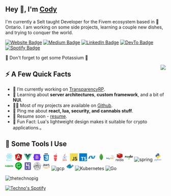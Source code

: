 <h2>Hey 👋, I'm <a href="http://www.google.com">Cody</a></h2>
<p>I'm currently a Selt taught Developer for the Fivem ecosystem based in 🌁 Ontario. I am working on some side projects, learning a couple new dishes, and trying to conquer the world.</p>
<p><a href="https://google.com.me"><img src="https://img.shields.io/badge/Discord-thetechnopig-blue?style=for-the-badge&link=https%3A%2F%2Fdiscord.com%2Fusers%2F202674868305657857" alt="Website Badge"></a> <a href="https://medium.com/@thetechnopig"><img src="https://img.shields.io/badge/-@thetechnopig-14c767?style=flat-square&amp;labelColor=14c767&amp;logo=Medium&amp;link=https://medium.com/@thetechnopig" alt="Medium Badge"></a> <a href="https://www.linkedin.com/in/cody-boswell-93456b58/"><img src="https://img.shields.io/badge/-@Cody-0077B5?style=flat-square&amp;labelColor=0077B5&amp;logo=LinkedIn&amp;link=https://www.linkedin.com/in/cody-boswell-93456b58/" alt="LinkedIn Badge"></a> <a href="https://dev.to/thetechnopig"><img src="https://img.shields.io/badge/-@thetechnopig-0A0A0A?style=flat-square&amp;labelColor=0A0A0A&amp;logo=dev.to&amp;link=https://dev.to/thetechnopig" alt="DevTo Badge"></a> <a href="https://open.spotify.com/"><img src="https://img.shields.io/badge/-@Thetechnopig-1ED760?style=flat-square&amp;labelColor=fff&amp;logo=Spotify&amp;link=https://open.spotify.com/user/1235099575" alt="Spotify Badge"></a></p>
<p>🍌 Don't forget to get some Potassium 🍌</p>
<img align="right" src="https://media1.giphy.com/media/13HgwGsXF0aiGY/giphy.gif" />
<h2>⚡️ A Few Quick Facts</h2>
<ul>
<li>🔭 I’m currently working on <a href="[https://transparencyrp.net/">TransparencyRP</a>.</li>
<li>🧐 Learning about <strong>server architectures</strong>, <strong>custom framework</strong>, and a bit of <strong>NUI</strong>.</li>
<li>👨‍💻 Most of my projects are available on <a href="https://github.com/thetechnopig">Github</a>.</li>
<li>💬 Ping me about <strong>react, lua, security, and cannabis stuff</strong>.</li>
<li>📙 Resume soon  - <a href="https://www.google.com">resume</a>.</li>
<li>🎉 Fun Fact: Lua's lightweight design makes it suitable for crypto applications.。</li>
</ul>
<h2>🚀 Some Tools I Use</h2>
<p align="left">
<img src="https://raw.githubusercontent.com/devicons/devicon/master/icons/react/react-original-wordmark.svg" alt="react" width="25" height="25" />
<img src="https://raw.githubusercontent.com/devicons/devicon/master/icons/angularjs/angularjs-original.svg" alt="angular-js" width="25" height="25" />
<img src="https://raw.githubusercontent.com/devicons/devicon/master/icons/vuejs/vuejs-original.svg" alt="vue" width="25" height="25" />
<img src="https://raw.githubusercontent.com/devicons/devicon/master/icons/bootstrap/bootstrap-plain.svg" alt="bootstrap" width="25" height="25" />
<img src="https://raw.githubusercontent.com/devicons/devicon/master/icons/css3/css3-original-wordmark.svg" alt="css3" width="25" height="25" />
<img src="https://raw.githubusercontent.com/devicons/devicon/master/icons/gulp/gulp-plain.svg" alt="gulp" width="25" height="25" />
<img src="https://raw.githubusercontent.com/devicons/devicon/master/icons/java/java-original-wordmark.svg" alt="java" width="25" height="25" />
<img src="https://raw.githubusercontent.com/devicons/devicon/master/icons/javascript/javascript-original.svg" alt="javascript" width="25" height="25" />
<img src="https://raw.githubusercontent.com/devicons/devicon/master/icons/typescript/typescript-original.svg" alt="typescript" width="25" height="25" />
<img src="https://raw.githubusercontent.com/devicons/devicon/master/icons/dot-net/dot-net-original.svg" alt=".NET" width="25" height="25" />
<img src="https://raw.githubusercontent.com/devicons/devicon/master/icons/mongodb/mongodb-original.svg" alt="mongodb" width="25" height="25" />
<img src="https://raw.githubusercontent.com/devicons/devicon/master/icons/mysql/mysql-original-wordmark.svg" alt="mysql" width="25" height="25" />
<img src="https://raw.githubusercontent.com/devicons/devicon/master/icons/redis/redis-original-wordmark.svg" alt="redis" width="25" height="25" />
<img src="https://raw.githubusercontent.com/devicons/devicon/master/icons/nodejs/nodejs-original-wordmark.svg" alt="nodejs" width="25" height="25" />
<img src="https://www.vectorlogo.zone/logos/springio/springio-icon.svg" alt="spring" width="25" height="25" />
<img src="https://raw.githubusercontent.com/devicons/devicon/master/icons/python/python-original-wordmark.svg" alt="python" width="25" height="25" />
<img src="https://raw.githubusercontent.com/devicons/devicon/master/icons/nginx/nginx-original.svg" alt="nginx" width="25" height="25" />
<img src="https://raw.githubusercontent.com/devicons/devicon/master/icons/cucumber/cucumber-plain.svg" alt="cucumber" width="25" height="25" />
<img src="https://raw.githubusercontent.com/devicons/devicon/master/icons/heroku/heroku-plain.svg" alt="heroku" width="25" height="25" />
<img src="https://raw.githubusercontent.com/devicons/devicon/master/icons/travis/travis-plain.svg" alt="travis" width="25" height="25" />
<img src="https://raw.githubusercontent.com/github/explore/80688e429a7d4ef2fca1e82350fe8e3517d3494d/topics/aws/aws.png" alt="aws" width="25" height="25" />
<img src="https://www.vectorlogo.zone/logos/google_cloud/google_cloud-icon.svg" alt="gcp" width="25" height="25" />
<img src="https://raw.githubusercontent.com/devicons/devicon/master/icons/docker/docker-original.svg" alt="Docker" width="25" height="25" />
<img src="https://www.vectorlogo.zone/logos/kubernetes/kubernetes-icon.svg" alt="Kubernetes" width="25" height="25" />
<img src="https://cdn.jsdelivr.net/gh/devicons/devicon/icons/go/go-original.svg" alt="Go" width="25" height="25" />
</p>
<img src="https://github-readme-stats.vercel.app/api?username=thetechnopig&show_icons=true&count_private=true" alt="thetechnopig" />
<p>
<a href="https://open.spotify.com/user/popperpioneer?si=zZFn6uAGRLyoU02lsG50GA">
  <img alt="Techno's Spotify" width="50px" src="https://user-images.githubusercontent.com/43545812/144035120-1ad5169b-91c7-4078-bef9-6a82c733f373.png" />
</a>
<br>
</p>

